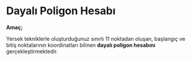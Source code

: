 # Dayalı Poligon Hesabı

**Amaç;**

Yersek tekniklerle oluşturduğunuz sınırlı 11 noktadan oluşan, başlangıç ve bitiş noktalarının koordinatları bilinen **dayalı poligon hesabını** gerçekleştirmektedir.
